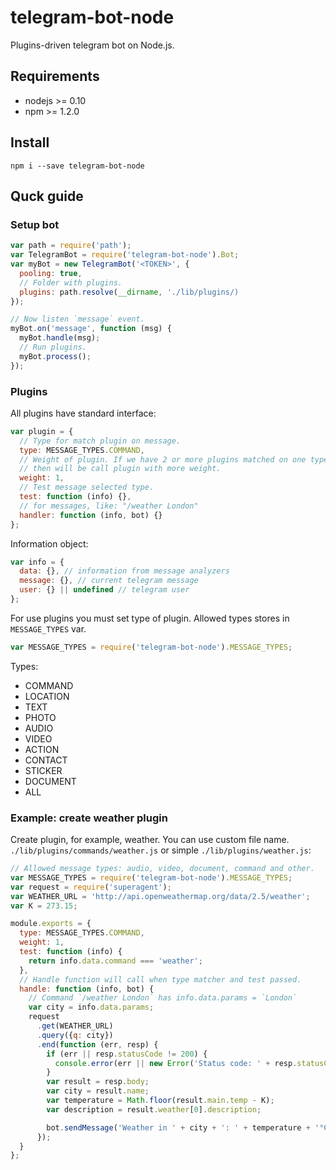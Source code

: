# telegram-bot-node
Plugins-driven telegram bot on Node.js.

## Requirements
* nodejs >= 0.10
* npm >= 1.2.0

## Install
```
npm i --save telegram-bot-node
```

## Quck guide
### Setup bot
```js
var path = require('path');
var TelegramBot = require('telegram-bot-node').Bot;
var myBot = new TelegramBot('<TOKEN>', {
  pooling: true,
  // Folder with plugins.
  plugins: path.resolve(__dirname, './lib/plugins/)
});

// Now listen `message` event.
myBot.on('message', function (msg) {
  myBot.handle(msg);
  // Run plugins.
  myBot.process();
});
```

### Plugins
All plugins have standard interface:
```js
var plugin = {
  // Type for match plugin on message.
  type: MESSAGE_TYPES.COMMAND,
  // Weight of plugin. If we have 2 or more plugins matched on one type, 
  // then will be call plugin with more weight.
  weight: 1,
  // Test message selected type.
  test: function (info) {},
  // for messages, like: "/weather London"
  handler: function (info, bot) {}
};
```

Information object:
```js
var info = {
  data: {}, // information from message analyzers
  message: {}, // current telegram message
  user: {} || undefined // telegram user
};
```
For use plugins you must set type of plugin. Allowed types stores in `MESSAGE_TYPES` var.
```js
var MESSAGE_TYPES = require('telegram-bot-node').MESSAGE_TYPES;
```
Types:
* COMMAND
* LOCATION
* TEXT
* PHOTO
* AUDIO
* VIDEO
* ACTION
* CONTACT
* STICKER
* DOCUMENT
* ALL

### Example: create weather plugin
Create plugin, for example, weather. You can use custom file name.
`./lib/plugins/commands/weather.js` or simple `./lib/plugins/weather.js`:
```js
// Allowed message types: audio, video, document, command and other.
var MESSAGE_TYPES = require('telegram-bot-node').MESSAGE_TYPES;
var request = require('superagent');
var WEATHER_URL = 'http://api.openweathermap.org/data/2.5/weather';
var K = 273.15;

module.exports = {
  type: MESSAGE_TYPES.COMMAND,
  weight: 1,
  test: function (info) {
    return info.data.command === 'weather';
  },
  // Handle function will call when type matcher and test passed.
  handle: function (info, bot) {
    // Command `/weather London` has info.data.params = `London`
    var city = info.data.params;
    request
      .get(WEATHER_URL)
      .query({q: city})
      .end(function (err, resp) {
        if (err || resp.statusCode != 200) {
          console.error(err || new Error('Status code: ' + resp.statusCode)));
        }
        var result = resp.body;
        var city = result.name;
        var temperature = Math.floor(result.main.temp - K);
        var description = result.weather[0].description;

        bot.sendMessage('Weather in ' + city + ': ' + temperature + '°C. ' + description);
      });
  }
};
```
